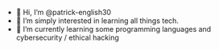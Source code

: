 - 👋 Hi, I’m @patrick-english30
- 👀 I’m simply interested in learning all things tech. 
- 🌱 I’m currently learning some programming languages and cybersecurity / ethical hacking

<!---
patrick-english30/patrick-english30 is a ✨ special ✨ repository because its `README.md` (this file) appears on your GitHub profile.
You can click the Preview link to take a look at your changes.
--->
